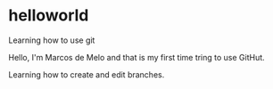 # helloworld
Learning how to use git

Hello, I'm Marcos de Melo and that is my first time tring to use GitHut.

Learning how to create and edit branches.
